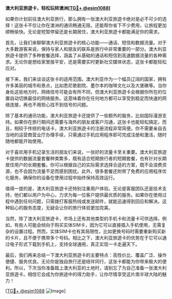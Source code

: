 **澳大利亚旅遊卡，轻松玩转澳洲[[TG💪+ @esim1088](https://t.me/s/esim1088)]**

如果你计划前往澳大利亚旅行，那么拥有一张澳大利亚旅遊卡绝对是必不可少的选择！这张卡不仅让你在澳洲的通讯畅通无阻，还能帮你省下不少费用，让旅程更加顺畅愉快。无论是短暂停留还是长期居住，澳大利亚旅遊卡都能满足你的需求。

首先，让我们来聊聊澳大利亚旅遊卡的核心功能——通话、短信和数据流量。对于大多数游客来说，保持与家人和朋友的联系是旅行中非常重要的一部分。澳大利亚旅遊卡提供了多种套餐选择，涵盖了从基础的通话和短信到高速数据流量的各种需求。无论你是想给家里报平安，还是需要实时更新社交媒体状态，这张卡都能轻松应对。

接下来，我们来谈谈这张卡的适用范围。澳大利亚作为一个幅员辽阔的国家，拥有许多美丽的城市和景点，比如悉尼歌剧院、墨尔本的咖啡文化以及大堡礁等。当你身处这些地方时，网络信号可能会有所不同，但澳大利亚旅遊卡会根据你所在的位置自动切换最佳的网络服务。这意味着你在任何地方都可以享受到稳定而快速的网络连接，再也不用担心找不到信号的问题。

除了基本的通讯功能，澳大利亚旅遊卡还提供了一些额外的服务，比如国际漫游支持。如果你在旅行期间还需要与海外的朋友或客户沟通，这张卡也能轻松搞定。而且，相较于传统的电话卡，澳大利亚旅遊卡的注册流程非常简便。你不需要亲自去当地的运营商营业厅办理手续，只需通过手机应用程序即可完成注册和激活，随时随地都能开始使用。

对于喜欢用手机记录生活的朋友们来说，一张好的流量卡至关重要。澳大利亚旅遊卡提供的数据流量套餐种类繁多，既有适合短期旅行者的短期套餐，也有针对长期居住用户的长期套餐。你可以根据自己的实际需求选择合适的方案，既不会浪费资源，也不会因为流量不足而感到困扰。此外，很多套餐还附带了免费的应用程序优化服务，确保你的设备在使用过程中始终保持高效运行。

值得一提的是，澳大利亚旅遊卡还特别注重用户体验。无论是客服团队还是技术支持，他们都以用户为中心，力求为每一位客户提供最优质的服务。如果你在使用过程中遇到任何问题，只需拨打客服热线或发送邮件，就能迅速得到回应和解决。这种贴心的服务态度，无疑会让你的旅行体验更加完美。

当然，除了澳大利亚旅遊卡，市场上还有其他类型的手机卡和流量卡可供选择。例如，有些人可能会倾向于购买实体SIM卡，因为它可以直接插入手机使用，无需复杂的设置过程。然而，实体SIM卡也有其局限性，比如更换号码时需要重新购买新的卡片，且不便于携带多个号码。相比之下，澳大利亚旅遊卡的优势在于它可以通过电子形式下载到手机上，支持全球通用，真正实现一卡走遍天下。

最后，我们再来总结一下澳大利亚旅遊卡的主要特点：高性价比、覆盖广泛、操作便捷、服务优良。无论你是独自旅行还是结伴同行，这张卡都能为你带来极大的便利。所以，下次当你准备踏上澳大利亚的土地时，请别忘了为自己准备一张澳大利亚旅遊卡。相信它会成为你旅途中的得力助手，让你尽情享受这片南半球大陆的魅力！

[[TG💪+ @esim1088](https://t.me/s/esim1088) ![Image](https://i.postimg.cc/4NQfJmqS/Snipaste-2025-05-13-00-14-12.png)]